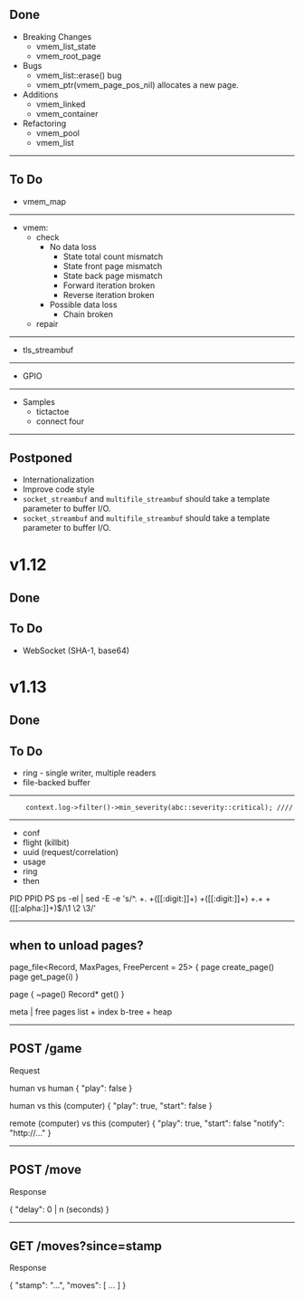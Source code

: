 ## Done
- Breaking Changes
  - vmem_list_state
  - vmem_root_page
- Bugs
  - vmem_list::erase() bug
  - vmem_ptr(vmem_page_pos_nil) allocates a new page.
- Additions
  - vmem_linked
  - vmem_container
- Refactoring
  - vmem_pool
  - vmem_list
----
## To Do
- vmem_map
---
- vmem:
  - check
    - No data loss
      - State total count mismatch
      - State front page mismatch
      - State back page mismatch
      - Forward iteration broken
      - Reverse iteration broken
    - Possible data loss
      - Chain broken
  - repair
---
- tls_streambuf
---
- GPIO
---
- Samples
  - tictactoe
  - connect four
---

## Postponed
- Internationalization
- Improve code style
- `socket_streambuf` and `multifile_streambuf` should take a <Size> template parameter to buffer I/O.
- `socket_streambuf` and `multifile_streambuf` should take a <Size> template parameter to buffer I/O.



# v1.12
## Done
## To Do
- WebSocket (SHA-1, base64)



# v1.13
## Done
## To Do
- ring - single writer, multiple readers
- file-backed buffer


---
		context.log->filter()->min_severity(abc::severity::critical); ////
---


- conf
- flight (killbit)
- uuid (request/correlation)
- usage
- ring
- then


PID PPID PS
ps -el | sed -E -e 's/^. +. +([[:digit:]]+) +([[:digit:]]+) +.+ +([[:alpha:]]+)$/\1 \2 \3/'


-----------------------------------------
when to unload pages?
-----------------------------------------

page_file<Record, MaxPages, FreePercent = 25> {
  page<Record> create_page()
  page<Record> get_page(i)
}

page<Record> {
  ~page()
  Record* get()
}

meta | free pages list + index b-tree + heap

-----------------------------------------
POST /game
-----------------------------------------
Request

human vs human
{
  "play": false
}

human vs this (computer)
{
  "play": true,
  "start": false
}

remote (computer) vs this (computer)
{
  "play": true,
  "start": false
  "notify": "http://..."
}

-----------------------------------------
POST /move
-----------------------------------------
Response

{
  "delay": 0 | n (seconds)
}

-----------------------------------------
GET /moves?since=stamp
-----------------------------------------
Response

{
  "stamp": "...",
  "moves": [ ... ]
}
